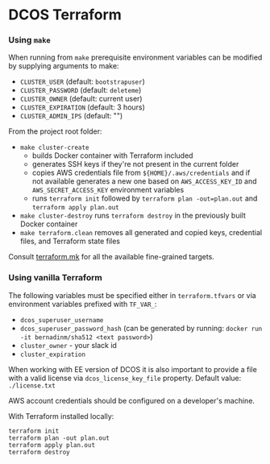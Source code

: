 # DCOS Terraform

### Using `make`
When running from `make` prerequisite environment variables can be modified by supplying arguments to make:
- `CLUSTER_USER`       (default: `bootstrapuser`)
- `CLUSTER_PASSWORD`   (default: `deleteme`)
- `CLUSTER_OWNER`      (default: current user)
- `CLUSTER_EXPIRATION` (default: 3 hours)
- `CLUSTER_ADMIN_IPS`  (default: "")

From the project root folder:
* `make cluster-create`
  * builds Docker container with Terraform included
  * generates SSH keys if they're not present in the current folder
  * copies AWS credentials file from `${HOME}/.aws/credentials` and if not available
  generates a new one based on `AWS_ACCESS_KEY_ID` and `AWS_SECRET_ACCESS_KEY` environment variables
  * runs `terraform init` followed by `terraform plan -out=plan.out` and `terraform apply plan.out`
* `make cluster-destroy` runs `terraform destroy` in the previously built Docker container
* `make terraform.clean` removes all generated and copied keys, credential files, and Terraform state files

Consult [terraform.mk](terraform.mk) for all the available fine-grained targets.

### Using vanilla Terraform

The following variables must be specified either in `terraform.tfvars` or via environment variables prefixed with `TF_VAR_`:
- `dcos_superuser_username`
- `dcos_superuser_password_hash` (can be generated by running: `docker run -it bernadinm/sha512 <text password>`)
- `cluster_owner` - your slack id
- `cluster_expiration`

When working with EE version of DCOS it is also important to provide a file with a valid license via `dcos_license_key_file`
property. Default value: `./license.txt`

AWS account credentials should be configured on a developer's machine. 

With Terraform installed locally:
```
terraform init
terraform plan -out plan.out
terraform apply plan.out
terraform destroy
```